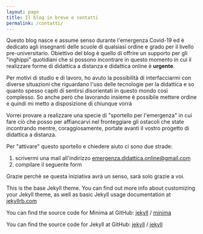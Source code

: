 ```yaml
---
layout: page
title: Il blog in breve e contatti
permalink: /contatti/
---
```


Questo blog nasce e assume senso durante l'emergenza Covid-19 ed è dedicato agli insegnanti delle scuole di qualsiasi ordine e grado per il livello pre-universitario.
Obiettivo del blog è quello di offrire un supporto per gli "inghippi" quotidiani che si possono incontrare in questo momento in cui il realizzare forme di didattica a distanza e didattica online è **urgente**. 

Per motivi di studio e di lavoro, ho avuto la possibilità di interfacciarmi con diverse situazioni che riguardano l'uso delle tecnologie per la didattica e so quanto spesso capiti di sentirsi disorientati in questo mondo così complesso. So anche però che lavorando insieme è possibile mettere ordine e quindi mi metto a disposizione di chiunque vorrà

Vorrei provare a realizzare una specie di "sportello per l'emergenza" in cui fare ciò che posso per affiancarvi nel fronteggiare gli ostacoli che state incontrando mentre, coraggiosamente, portate avanti il vostro progetto di didattica a distanza.

Per "attivare" questo sportello e chiedere aiuto ci sono due strade:
1) scrivermi una mail all'indirizzo emergenza.didattica.online@gmail.com
2) compilare il seguente form

Grazie perchè se questa iniziativa avrà un senso, sarà solo grazie a voi.


This is the base Jekyll theme. You can find out more info about customizing your Jekyll theme, as well as basic Jekyll usage documentation at [jekyllrb.com](https://jekyllrb.com/)

You can find the source code for Minima at GitHub:
[jekyll][jekyll-organization] /
[minima](https://github.com/jekyll/minima)

You can find the source code for Jekyll at GitHub:
[jekyll][jekyll-organization] /
[jekyll](https://github.com/jekyll/jekyll)


[jekyll-organization]: https://github.com/jekyll

